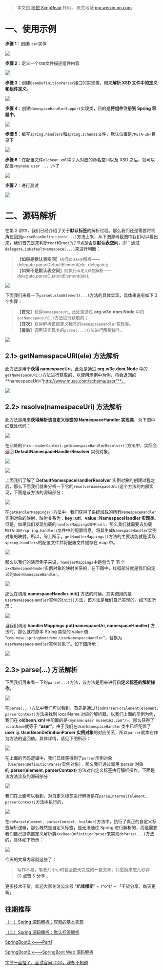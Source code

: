 > 本文由 [简悦 SimpRead](http://ksria.com/simpread/) 转码， 原文地址 [mp.weixin.qq.com](https://mp.weixin.qq.com/s?__biz=MzI0MTE0NTc0Ng==&mid=2247491585&idx=1&sn=8111bc892cafcf64af59b1a05e7e6acc&chksm=e912a2fcde652bea38e954cf2fc7a8d802ea1e332cf4c1eb538dd51d34631c9f1bf2bcfb72c6&scene=178&cur_album_id=2208187391738249217#rd)

一、使用示例
======

**步骤 1**：创建`User`实体

![](https://mmbiz.qpic.cn/mmbiz_png/AZHyCoMMOC9bga3PYJ7HPcNyic9THf0F3JqJtrY4FeibemnTmtu3vNOFaQNzeCTLcPjA4r3TNgCrL0EVOsUnJBTw/640?wx_fmt=png)

**步骤 2**：定义一个`XSD`文件描述组件内容

![](https://mmbiz.qpic.cn/mmbiz_png/AZHyCoMMOC9bga3PYJ7HPcNyic9THf0F3iaMpD2bGN6RYv2I7MvDCauGAKZt74ufGjfVEIUe1aujMwERgjicb41zg/640?wx_fmt=png)

**步骤 3**：创建`BeanDefinitionParser`接口的实现类，用来**解析 XSD 文件中的定义和组件定义**。

![](https://mmbiz.qpic.cn/mmbiz_png/AZHyCoMMOC9bga3PYJ7HPcNyic9THf0F3E22ZgHtkV4eoYlJBMIKWueDvXzaFrgxhwNh1lrFvvPaB7QvTg0cHfA/640?wx_fmt=png)

**步骤 4**：创建`NamespaceHandlerSupport`实现类，目的是**将组件注册到 Spring 容器中**。

![](https://mmbiz.qpic.cn/mmbiz_png/AZHyCoMMOC9bga3PYJ7HPcNyic9THf0F3HtFZG7xwpOkPSZsQEaVYjBYeGibvSsYP9ceibhoFvBo8B35ib3XibKwIFQ/640?wx_fmt=png)

**步骤 5**：编写`spring.handlers`和`spring.schemas`文件，默认位置是`/META-INF`目录下

![](https://mmbiz.qpic.cn/mmbiz_png/AZHyCoMMOC9bga3PYJ7HPcNyic9THf0F3X9Ioib0Nru6Obf5CgjYTFzA793EXyYYtZRKhFQQ5eNLnmJFCjaARYpA/640?wx_fmt=png)

**步骤 6**：在配置文件`oldbean.xml`中引入对应的命名空间以及 XSD 之后，就可以配置`<myname:user ... />`了

![](https://mmbiz.qpic.cn/mmbiz_png/AZHyCoMMOC9bga3PYJ7HPcNyic9THf0F3OPEzxxzs2E5bKvazRNw5z1yUbMS2MDpwUM31Chpa2s5bh8tQLCm6iaA/640?wx_fmt=png)

**步骤 7**：进行测试

![](https://mmbiz.qpic.cn/mmbiz_png/AZHyCoMMOC9bga3PYJ7HPcNyic9THf0F3k9vxlNTd8rcAhkiasNrQUeyAic1Kjo3bVdgPbluJezyUMwm6Ze201jPQ/640?wx_fmt=png)

二、源码解析
======

在第 2 讲中，我们已经介绍了关于**默认标签**的解析过程。那么我们还是需要将视角在回到`parseBeanDefinitions(...)`方法上来，从下图源码截图中我们可以看出来，我们首先是来判断`root`和`root的子节点`是否是**默认表空间**，即：通过`delegate.isDefaultNamespace(...)`来进行判断：

> 【**如果是默认表空间**】执行`默认标签`解析——delegate.parseDefaultElement(ele, delegate);  
> 【**如果不是默认表空间**】则执行`自定义标签`解析——delegate.parseCustomElement(ele);

![](https://mmbiz.qpic.cn/mmbiz_png/AZHyCoMMOC9bga3PYJ7HPcNyic9THf0F3XOibru2eVHF5sKY8hfvwzSndIIoFr0zmhXjp91rRXTCS7jqRGhAa7gQ/640?wx_fmt=png)

下面我们来看一下`parseCustomElement(...)`方法的具体实现，具体来说有如下 3 个步骤：

> 【**首先**】获得`namespaceUri`, 此处是通过 **org.w3c.dom.Node** 中的`getNamespaceURI()`方法进行获取的；  
> 【**其次**】获得解析该自定义标签的`NamespaceHandler`实现类。  
> 【**最后**】调用该实现类的`parse(...)`方法进行解析操作。

![](https://mmbiz.qpic.cn/mmbiz_png/AZHyCoMMOC9bga3PYJ7HPcNyic9THf0F3b3m435q1dFebAOmMt75cvVgOGW3dSh3TESAGxP2tSeuq75OydLY8lg/640?wx_fmt=png)

2.1> getNamespaceURI(ele) 方法解析
------------------------------

此方法是用于**获得 namespaceUri**，此处是通过 **org.w3c.dom.Node** 中的`getNamespaceURI()`方法进行获取的，以使用示例中为例，将会返回的 **namespaceUri=“http://www.muse.com/schema/user”**。

![](https://mmbiz.qpic.cn/mmbiz_png/AZHyCoMMOC9bga3PYJ7HPcNyic9THf0F3lXj9ZsMhsfjzUGXyq3vzhOM2ibNb8vYZ5gib2XBkG1A51oqtbGJKG9iaA/640?wx_fmt=png)

2.2> resolve(namespaceUri) 方法解析
-------------------------------

此方法是用来**获得解析该自定义标签的 NamespaceHandler 实现类**，为下图中红框处代码：

![](https://mmbiz.qpic.cn/mmbiz_png/AZHyCoMMOC9bga3PYJ7HPcNyic9THf0F3fHPQEIiaRtoOPemRAiatN6MqAZnV5dHPBR2X6KYruGVkn5VbCiacUNtFw/640?wx_fmt=png)

在此处的`this.readerContext.getNamespaceHandlerResolver()`方法中，实际会返回 **DefaultNamespaceHandlerResolver** 实例对象。

![](https://mmbiz.qpic.cn/mmbiz_png/AZHyCoMMOC9bga3PYJ7HPcNyic9THf0F3LB8hCia5T9AY8tia55QewkG1XODbceWo1QycSATpal0JRtAh3vEuIJqA/640?wx_fmt=png)

![](https://mmbiz.qpic.cn/mmbiz_png/AZHyCoMMOC9bga3PYJ7HPcNyic9THf0F3w0LFSLF0fVrbXia9YEvkTQ62gs9fv5SR0jSlKricnFYpy8qfibG3tQcdw/640?wx_fmt=png)

上面我们了解了 **DefaultNamespaceHandlerResolver** 实例对象的创建过程之后，那么下面我们就来分析一下它的`resolve(namespaceUri)`这个方法的内部实现，下面是该方法的源码部分：

![](https://mmbiz.qpic.cn/mmbiz_png/AZHyCoMMOC9bga3PYJ7HPcNyic9THf0F3VxMzUK8XM6bPyPpdHodHmN8icu6N2ktPWIoyWkQUzdA0rVApmxSwgKg/640?wx_fmt=png)

在`getHandlerMappings()`方法中，我们获得了系统加载的所有`NamespaceHandler`实例对象的映射，映射关系为：**key=uri**，**value=NamespaceHandler 实现类**。但是，如果我们发现加载的`handlerMappings等于null`，那么我们就需要去加载`META-INF/spring.handlers`文件中的配置信息，将其生成`NamespaceHandler`实例对象的映射。所以，综上所示，`getHandlerMappings()`方法的主要功能就是读取`spring.handlers`的配置文件并将配置文件缓存在 map 中。

![](https://mmbiz.qpic.cn/mmbiz_png/AZHyCoMMOC9bga3PYJ7HPcNyic9THf0F3oDGiby3P4al3G4WlNBZ4ibvbVYMlv9xR68okDql5NOZicAicmvhFAhXjtw/640?wx_fmt=png)

那么以我们的演示例子来说，`handlerMappings`中是包含了 **11** 个`xxxNamespaceHander`实例对象的映射关系的，在下图中，红框部分就是我们自定义的`UserNamespaceHandler`。

![](https://mmbiz.qpic.cn/mmbiz_png/AZHyCoMMOC9bga3PYJ7HPcNyic9THf0F34K0zwPSl6licASaNicNG1dZbuT8DJnoy2a7cqBRicBE23pHOJgqs4FzWg/640?wx_fmt=png)

那么在调用 **namespaceHandler.init()** 方法的时候，其实调用的是`UserNamespaceHandler`实例的`init()`方法，该方法是我们自己实现的。如下图所示：

![](https://mmbiz.qpic.cn/mmbiz_png/AZHyCoMMOC9bga3PYJ7HPcNyic9THf0F3qX5qhsly5mHYrW7rz3stj2Jtszr5HxA4R5Iwg84fkmLWT3iciaIXo9gg/640?wx_fmt=png)

当我们调用 **handlerMappings.put(namespaceUri, namespaceHandler)** 方法时，那么就将原本 String 类型的 value 值 “`com.muse.springbootdemo.UserNamespaceHandler`”，替换为`UserNamespaceHandler`实例对象了。如下图所示：

![](https://mmbiz.qpic.cn/mmbiz_png/AZHyCoMMOC9bga3PYJ7HPcNyic9THf0F3iaFAGue9erw8icl1va39ZbagCT4ib0Z90tniah3jwgt16h5MAgdQmWLYxA/640?wx_fmt=png)

2.3> parse(...) 方法解析
--------------------

下面我们再来看一下的`parse(...)`方法，该方法是用来进行**自定义标签的解析操作**。

![](https://mmbiz.qpic.cn/mmbiz_png/AZHyCoMMOC9bga3PYJ7HPcNyic9THf0F3zWIxkwiayCibBfk4rSQh6EWwUsjictNjDOljcM1dUYECTvFe0f6LkMCqQ/640?wx_fmt=png)

在`parse(...)`方法中我们可以看到，首先是通过`findParserForElement(element, parserContext)`方法来找到 localName 对应的解析器。以我们上面的示例为例，我们在 **oldbean.xml** 中配置的是`<myname:user muse@163.com"/>`，那么获得了`localName`就等于 “**user**”。由于我们在`UserNamespaceHandler`类中已经配置了 **user** 与 **UserBeanDefinitionParser 实例对象**的对应关系，所以`parser`就拿它作为方法的返回值。具体详情，请见下图所示：

![](https://mmbiz.qpic.cn/mmbiz_png/AZHyCoMMOC9bga3PYJ7HPcNyic9THf0F3N8tLyibUa9DBZtfKSQVuDd7uQp1iaymxg9SSKkKDWWYib77oiaTSE7dSnA/640?wx_fmt=png)

在上面的代码逻辑中，我们已经获得到了`parser`示例对象（`UserBeanDefinitionParser`实例对象），那么我们通过调用 parser 对象的 **parser(element, parserContext)** 方法对自定义标签执行解析操作。下面是该方法涉及的源码部分：

![](https://mmbiz.qpic.cn/mmbiz_png/AZHyCoMMOC9bga3PYJ7HPcNyic9THf0F3T5YBCzdMI5OUo56HAicjz5FoGxEFnwCGjnDWYXNVgp0oO6eWB7j2Yfg/640?wx_fmt=png)

我们在上面可以看到，对自定义标签进行解析是在`parseInternal(element, parserContext)`方法中执行的，

![](https://mmbiz.qpic.cn/mmbiz_png/AZHyCoMMOC9bga3PYJ7HPcNyic9THf0F3WfOTO5whYEfaVQAOhZeiaoDE34J4DOdE3Qy1bcZic60XKdxObLknzJ0w/640?wx_fmt=png)

在`doParse(element, parserContext, builder)`方法中，执行了真正的自定义标签解析逻辑，那么既然是自定义标签，是无法通过 Spring 进行解析的，而是需要我们自己提供自定义解析类`XxxBeanDefinitionParser`来实现`doParse(...)`方法的，具体如下所示：

![](https://mmbiz.qpic.cn/mmbiz_png/AZHyCoMMOC9bga3PYJ7HPcNyic9THf0F30r4bbIAueVQamcGWveo7V6lSbmGxdVTuFTg5Aiclc438kTYaw09ZvYw/640?wx_fmt=png)

今天的文章内容就这些了：

> 写作不易，笔者几个小时甚至数天完成的一篇文章，只愿换来您几秒钟的 **点赞** & **分享** 。

更多技术干货，欢迎大家关注公众号 “**爪哇缪斯**” ~ \(^o^)/ ~ 「干货分享，每天更新」

往期推荐
----

[（一）Spring 源码解析：容器的基本实现](http://mp.weixin.qq.com/s?__biz=MzI0MTE0NTc0Ng==&mid=2247491156&idx=1&sn=b2ba03821b9be0fd8b7d6c86cb793256&chksm=e9115ca9de66d5bf094badcc0bf517e0f539693951403b0d68174c4066ab03e9c22c0c852eed&scene=21#wechat_redirect)

[（二）Spring 源码解析：默认标签解析](http://mp.weixin.qq.com/s?__biz=MzI0MTE0NTc0Ng==&mid=2247491496&idx=1&sn=6500da670c30134e9a0e63e1abddf6cb&chksm=e9115d55de66d44323bb98b214c896c0608db965ad20ec249962c16ecdffeb64a973d929555a&scene=21#wechat_redirect)  

[SpringBoot2.x——Part1](http://mp.weixin.qq.com/s?__biz=MzI0MTE0NTc0Ng==&mid=2247486233&idx=1&sn=fda7d410bedf6b56457757225a4d6bfa&chksm=e91149e4de66c0f2acd4a95cba907f43dbbd0700c8f70ccd9fc0cc7f57048683732cf79fc77b&scene=21#wechat_redirect)  

[SpringBoot2.x——SpringBoot Web 源码解析](http://mp.weixin.qq.com/s?__biz=MzI0MTE0NTc0Ng==&mid=2247486972&idx=1&sn=74556f31641a1bd3c29a2663bc533208&chksm=e9114f01de66c6177f47b26297b0836b5df0e92feea7a7420f611b3d3a2f8926eb952d20b117&scene=21#wechat_redirect)  

[字节一面挂了，面试官问 DDD，我却不知道](http://mp.weixin.qq.com/s?__biz=MzI0MTE0NTc0Ng==&mid=2247489168&idx=1&sn=9bc88df8701f09a6aba6869d5c873bce&chksm=e911546dde66dd7b873c5b6a7407fa28b9acc6dcef0fdb2d54ae20abe34548ec14ba5977fabd&scene=21#wechat_redirect)